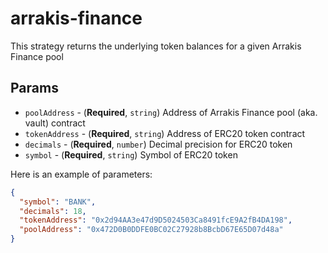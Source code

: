 # arrakis-finance

This strategy returns the underlying token balances for a given Arrakis Finance pool

## Params

- `poolAddress` - (**Required**, `string`) Address of Arrakis Finance pool (aka. vault) contract
- `tokenAddress` - (**Required**, `string`) Address of ERC20 token contract
- `decimals` - (**Required**, `number`) Decimal precision for ERC20 token
- `symbol` - (**Required**, `string`) Symbol of ERC20 token

Here is an example of parameters:

```json
{
  "symbol": "BANK",
  "decimals": 18,
  "tokenAddress": "0x2d94AA3e47d9D5024503Ca8491fcE9A2fB4DA198",
  "poolAddress": "0x472D0B0DDFE0BC02C27928b8BcbD67E65D07d48a"
}
```
